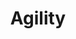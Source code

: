 ---
slug: x-lean
title: Agility
category: skm
subcategory: argument-skm
sort: 2
icon: flash
description: We can begin by a proof of concept to see the potential. Then we can set user test with your early adopters and finally integrate added functionalities.
argument: yes
---